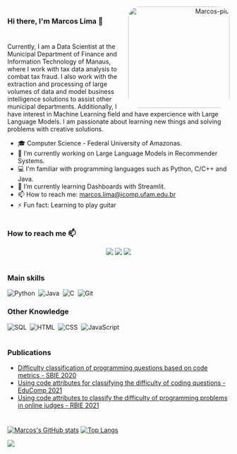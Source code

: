 <div align="right">
    <img align="right" alt="Marcos-pic" height="230" style="border-radius:25px;" src="https://avatars.githubusercontent.com/u/37479099?v=4">
</div>

### Hi there, I'm Marcos Lima 👋

#
Currently, I am a Data Scientist at the Municipal Department of Finance and Information Technology of Manaus, where I work with tax data analysis to combat tax fraud. I also work with the extraction and processing of large volumes of data and model business intelligence solutions to assist other municipal departments. Additionally, I have interest in Machine Learning field and have expercience with Large Language Models. I am passionate about learning new things and solving problems with creative solutions.

- 🎓 Computer Science - Federal University of Amazonas.
- 🔭 I’m currently working on Large Language Models in Recommender Systems.
- 💻 I'm familiar with programming languages such as Python, C/C++ and Java.
- 🌱 I’m currently learning Dashboards with Streamlit.
- 📫 How to reach me: marcos.lima@icomp.ufam.edu.br
- ⚡ Fun fact: Learning to play guitar

#

### How to reach me 📫

<div align="center">
  <a href="https://www.linkedin.com/in/marcosmapl" target="_blank"><img src="https://img.shields.io/badge/-LinkedIn-%230077B5?style=for-the-badge&logo=linkedin&logoColor=white" target="_blank"></a> 
  <a href = "mailto:marcos.lima@icomp.ufam.edu.br"><img src="https://img.shields.io/badge/-Gmail-%23333?style=for-the-badge&logo=gmail&logoColor=white" target="_blank"></a>
  <a href="https://instagram.com/marcosmapl_" target="_blank"><img src="https://img.shields.io/badge/-Instagram-%23E4405F?style=for-the-badge&logo=instagram&logoColor=white" target="_blank"></a>
</div>

#

### Main skills
![Python](https://img.shields.io/badge/-Python-0D1117?style=for-the-badge&logo=python&logoColor=1572B6&labelColor=0D1117)&nbsp;
![Java](https://img.shields.io/badge/-java-0D1117?style=for-the-badge&logo=java&logoColor=1572B6&labelColor=0D1117)&nbsp;
![C](https://img.shields.io/badge/-c-0D1117?style=for-the-badge&logo=c&logoColor=1572B6&labelColor=0D1117)&nbsp;
![Git](https://img.shields.io/badge/-Git-0D1117?style=for-the-badge&logo=git&labelColor=0D1117)&nbsp;

### Other Knowledge
![SQL](https://img.shields.io/badge/sql-0D1117?style=for-the-badge&logo=mysql&labelColor=0D1117)&nbsp;
![HTML](https://img.shields.io/badge/-HTML-0D1117?style=for-the-badge&logo=html5&labelColor=0D1117)&nbsp;
![CSS](https://img.shields.io/badge/-CSS-0D1117?style=for-the-badge&logo=CSS3&logoColor=1572B6&labelColor=0D1117)&nbsp;
![JavaScript](https://img.shields.io/badge/-JavaScript-0D1117?style=for-the-badge&logo=javascript&labelColor=0D1117&textColor=0D1117)&nbsp;

#

### Publications
- [Difficulty classification of programming questions based on code metrics - SBIE 2020](https://doi.org/10.5753/cbie.sbie.2020.1323)
- [Using code attributes for classifying the difficulty of coding questions - EduComp 2021](https://doi.org/10.5753/educomp.2021.14477)
- [Using code attributes to classify the difficulty of programming problems in online judges - RBIE 2021](https://doi.org/10.5753/rbie.2021.29.0.1137)

#

[![Marcos's GitHub stats](https://github-readme-stats.vercel.app/api?username=marcosmapl&theme=dracula&show_icons=true)](https://github.com/marcosmapl/github-readme-stats)
[![Top Langs](https://github-readme-stats.vercel.app/api/top-langs/?username=marcosmapl&layout=compact&langs_count=7&theme=dracula)](https://github.com/marcosmapl/github-readme-stats)
<!--
<div style="display: inline_block"><br>
   <div align="center">
      <img align="center" alt="Marcos-Python" height="50" width="60" src="https://raw.githubusercontent.com/devicons/devicon/master/icons/python/python-original.svg">
      <img align="center" alt="Marcos-C" height="50" width="60" src="https://raw.githubusercontent.com/devicons/devicon/master/icons/c/c-original.svg">
      <img align="center" alt="Marcos-Java" height="50" width="60" src="https://raw.githubusercontent.com/devicons/devicon/master/icons/java/java-original.svg">
      <img align="center" alt="Marcos-Postgres" height="50" width="60" src="https://raw.githubusercontent.com/devicons/devicon/master/icons/postgresql/postgresql-original.svg" />  
  </div>
</div>
-->

<!--
<p align="center">
  <img src="https://github-profile-trophy.vercel.app/?username=marcosmapl&row=2&no-bg=true&column=3&margin-w=15&margin-h=15" />
</p>
-->

<div>
    <img src="https://media.tenor.com/0f8x5mZ0ePIAAAAC/bb8-thumbs-up.gif">
</div>
